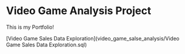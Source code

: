 # Video Game Analysis Project

This is my Portfolio!

[Video Game Sales Data Exploration](video_game_salse_analysis/Video Game Sales Data Exploration.sql)